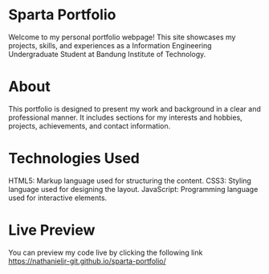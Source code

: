 # Sparta Portfolio

Welcome to my personal portfolio webpage! This site showcases my projects, skills, and experiences as a Information Engineering Undergraduate Student at Bandung Institute of Technology.

# About
This portfolio is designed to present my work and background in a clear and professional manner. It includes sections for my interests and hobbies, projects, achievements, and contact information.

# Technologies Used
HTML5: Markup language used for structuring the content.
CSS3: Styling language used for designing the layout.
JavaScript: Programming language used for interactive elements.

# Live Preview

You can preview my code live by clicking the following link https://nathanieljr-git.github.io/sparta-portfolio/ 
